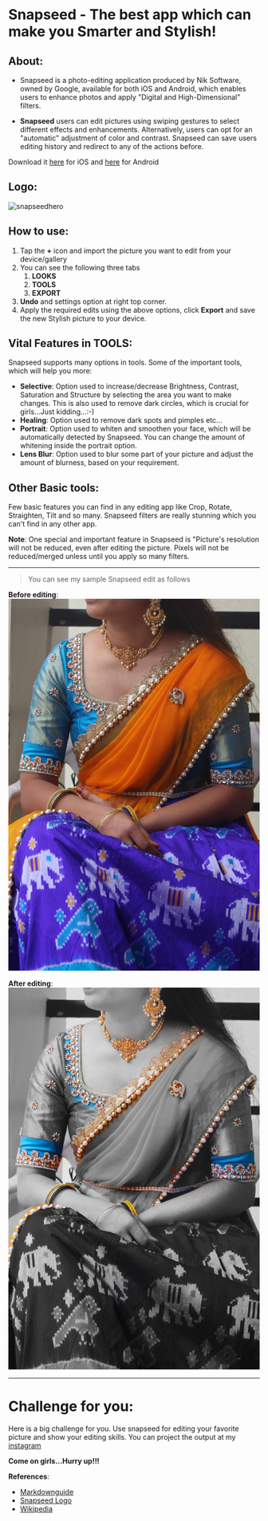 # Snapseed - The best app which can make you Smarter and Stylish!

## About:
- Snapseed is a photo-editing application produced by Nik Software, owned by Google, available for both iOS and Android, which enables users to enhance photos and apply "Digital and High-Dimensional" filters.

- **Snapseed** users can edit pictures using swiping gestures to select different effects and enhancements. Alternatively, users can opt for an "automatic" adjustment of color and contrast. Snapseed can save users editing history and redirect to any of the actions before. 

Download it [here](https://apps.apple.com/us/app/snapseed/id439438619) for iOS and [here](https://play.google.com/store/apps/details?id=com.niksoftware.snapseed&hl=en_US) for Android 

## Logo:
![snapseedhero](https://tr2.cbsistatic.com/hub/i/r/2017/06/27/a8c9dffc-6902-4f5b-99bc-83c0f12007ab/resize/1200x/33ae27ebbc178931bb1a341c38c74011/snapseedhero.jpg "Snapseed")

## How to use:
1. Tap the **+** icon and import the picture you want to edit from your device/gallery
2. You can see the following three tabs
    1. **LOOKS**
    2. **TOOLS**
    3. **EXPORT**
3. **Undo** and settings option at right top corner.
4. Apply the required edits using the above options, click **Export** and save the new Stylish picture to your device.
  
## Vital Features in TOOLS:
Snapseed supports many options in tools. Some of the important tools, which will help you more:
- **Selective**: Option used to increase/decrease Brightness, Contrast, Saturation and Structure by selecting the area you want to make changes. This is also used to remove dark circles, which is crucial for girls...Just kidding...:-)
- **Healing**: Option used to remove dark spots and pimples etc...
- **Portrait**: Option used to whiten and smoothen your face, which will be automatically detected by Snapseed. You can change the amount of whitening inside the portrait option.
- **Lens Blur**: Option used to blur some part of your picture and adjust the amount of blurness, based on your requirement.

## Other Basic tools:
Few basic features you can find in any editing app like Crop, Rotate, Straighten, Tilt and so many. Snapseed filters are really stunning which you can't find in any other app.

**Note**: One special and important feature in Snapseed is "Picture's resolution will not be reduced, even after editing the picture. Pixels will not be reduced/merged unless until you apply so many filters.
***


  > You can see my sample Snapseed edit as follows

**Before editing**: 
![Before](pic11.jpg)

**After editing**: 
![After](unnamed1.jpg)

***

# Challenge for you:
Here is a big challenge for you. Use snapseed for editing your favorite picture and show your editing skills. You can project the output at my [instagram](https://www.instagram.com/cherry_prasanna/)

**Come on girls...Hurry up!!!**


**References**:
- [Markdownguide](https://www.markdownguide.org)
- [Snapseed Logo](https://tr2.cbsistatic.com/hub/i/r/2017/06/27/a8c9dffc-6902-4f5b-99bc-83c0f12007ab/resize/1200x/33ae27ebbc178931bb1a341c38c74011/snapseedhero.jpg)
- [Wikipedia](https://www.wikipedia.org/)

